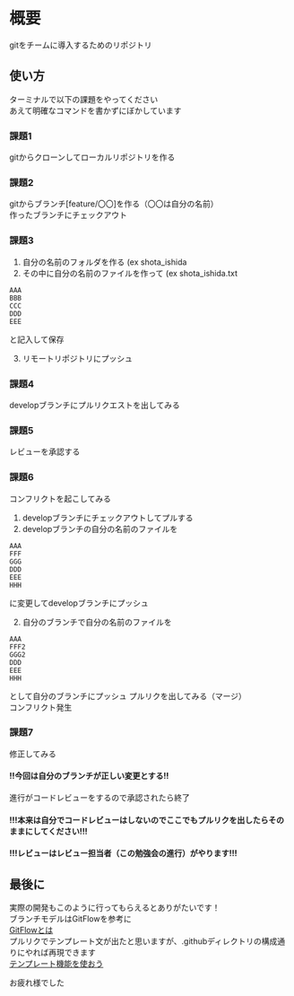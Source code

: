 # 概要
gitをチームに導入するためのリポジトリ
## 使い方
ターミナルで以下の課題をやってください  
あえて明確なコマンドを書かずにぼかしています
### 課題1
gitからクローンしてローカルリポジトリを作る
### 課題2
gitからブランチ[feature/〇〇]を作る（〇〇は自分の名前）  
作ったブランチにチェックアウト
### 課題3
1. 自分の名前のフォルダを作る  (ex shota_ishida
2. その中に自分の名前のファイルを作って  (ex shota_ishida.txt
```
AAA  
BBB  
CCC  
DDD  
EEE
```  
と記入して保存  

3. リモートリポジトリにプッシュ
### 課題4
developブランチにプルリクエストを出してみる
### 課題5
レビューを承認する
### 課題6
コンフリクトを起こしてみる 
1. developブランチにチェックアウトしてプルする
2. developブランチの自分の名前のファイルを
```
AAA  
FFF  
GGG  
DDD  
EEE
HHH
```  
に変更してdevelopブランチにプッシュ  

2. 自分のブランチで自分の名前のファイルを  
```
AAA
FFF2
GGG2
DDD
EEE
HHH
```
として自分のブランチにプッシュ
プルリクを出してみる（マージ）  
コンフリクト発生  
### 課題7
修正してみる  
#### !!今回は自分のブランチが正しい変更とする!!
進行がコードレビューをするので承認されたら終了
#### !!!本来は自分でコードレビューはしないのでここでもプルリクを出したらそのままにしてください!!!
#### !!!レビューはレビュー担当者（この勉強会の進行）がやります!!!

  
     
## 最後に
実際の開発もこのように行ってもらえるとありがたいです！  
ブランチモデルはGitFlowを参考に  
[GitFlowとは](https://qiita.com/KosukeSone/items/514dd24828b485c69a05)  
プルリクでテンプレート文が出たと思いますが、.githubディレクトリの構成通りにやれば再現できます  
[テンプレート機能を使おう](https://qiita.com/nyamogera/items/3fe6985b45fbd5377184)

お疲れ様でした


